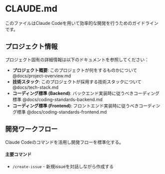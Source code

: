 # CLAUDE.md

このファイルはClaude Codeを用いて効率的な開発を行うためのガイドラインです。

## プロジェクト情報

プロジェクト固有の詳細情報は以下のドキュメントを参照してください：

- **プロジェクト概要**: このプロジェクトが何をするものかについて @docs/project-overview.md
- **技術スタック**: このプロジェクトが採用する技術スタックについて @docs/tech-stack.md
- **コーディング標準 (Backend)**: バックエンド実装時に従うべきコーディング標準 @docs/coding-standards-backend.md
- **コーディング標準 (Frontend)**: フロントエンド実装時に従うべきコーディング標準 @docs/coding-standards-frontend.md

## 開発ワークフロー

Claude Codeのコマンドを活用し開発フローを標準化する。

#### 主要コマンド

- `/create-issue` - 新規issueを対話しながら作成する
